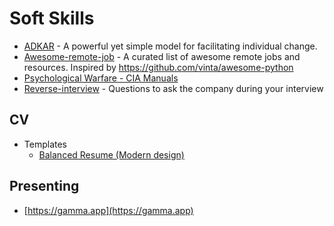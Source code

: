 # Soft Skills

 - [ADKAR](https://www.prosci.com/methodology/adkar) - A powerful yet simple model for facilitating individual change.
- [Awesome-remote-job](https://github.com/lukasz-madon/awesome-remote-job) - A curated list of awesome remote jobs and resources. Inspired by https://github.com/vinta/awesome-python
- [Psychological Warfare - CIA Manuals ](https://archive.org/details/usarmy-psy-ops-tactics/CIA-RDP86M00886R001300010029-9/mode/2up)
- [Reverse-interview](https://github.com/viraptor/reverse-interview) - Questions to ask the company during your interview

## CV
- Templates
  - [Balanced Resume (Modern design)](https://templates.office.com/en-us/balanced-resume-modern-design-tm16402467)

## Presenting
- [https://gamma.app](https://gamma.app)
